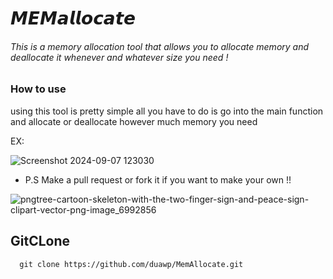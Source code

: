 # 𝙈𝙀𝙈𝙖𝙡𝙡𝙤𝙘𝙖𝙩𝙚
 ###### This is a memory allocation tool that allows you to allocate memory and deallocate it whenever and whatever size you need !

 ### How to use
 using this tool is pretty simple all you have to do is go into the main function and allocate or deallocate however much memory you need 

 EX:
 
  ![Screenshot 2024-09-07 123030](https://github.com/user-attachments/assets/329c2514-af7c-4c45-bcaa-6f74a543cde5)


  - P.S Make a pull request or fork it if you want to make your own !!

  ![pngtree-cartoon-skeleton-with-the-two-finger-sign-and-peace-sign-clipart-vector-png-image_6992856](https://github.com/user-attachments/assets/957c81c9-eded-4a07-a7d7-aba63f025bd7)

## GitCLone
      git clone https://github.com/duawp/MemAllocate.git
